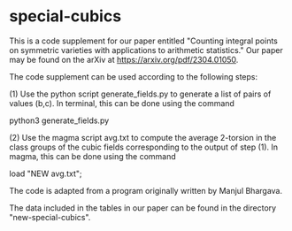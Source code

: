# special-cubics

This is a code supplement for our paper entitled "Counting integral points on symmetric varieties with applications to arithmetic statistics." Our paper may be found on the arXiv at https://arxiv.org/pdf/2304.01050.

The code supplement can be used according to the following steps:

(1) Use the python script generate_fields.py to generate a list of pairs of values (b,c). In terminal, this can be done using the command

python3 generate_fields.py

(2) Use the magma script avg.txt to compute the average 2-torsion in the class groups of the cubic fields corresponding to the output of step (1). In magma, this can be done using the command

load "NEW avg.txt"; 

The code is adapted from a program originally written by Manjul Bhargava.

The data included in the tables in our paper can be found in the directory "new-special-cubics".
